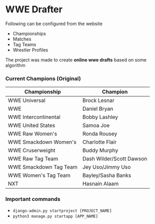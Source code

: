 # WWE Drafter

Following can be configured from the website
- Championships
- Matches
- Tag Teams
- Wrestler Profiles

The project was made to create **online wwe drafts** based on some algorithm

### Current Champions (Original)
|Championship|Champion|
|---|---|
|WWE Universal|Brock Lesnar|
|WWE|Daniel Bryan|
|WWE Intercontinental|Bobby Lashley|
|WWE United States|Samoa Joe|
|WWE Raw Women's|Ronda Rousey|
|WWE Smackdown Women's|Charlotte Flair|
|WWE Cruserweight|Buddy Murphy|
|WWE Raw Tag Team|Dash Wilder/Scott Dawson|
|WWE Smackdown Tag Team|Jey Uso/Jimmy Uso|
|WWE Women's Tag Team|Bayley/Sasha Banks|
|NXT|Hasnain Alaam|


### Important commands
- `django-admin.py startproject [PROJECT_NAME]`
- `python3 manage.py startapp [APP_NAME]`
